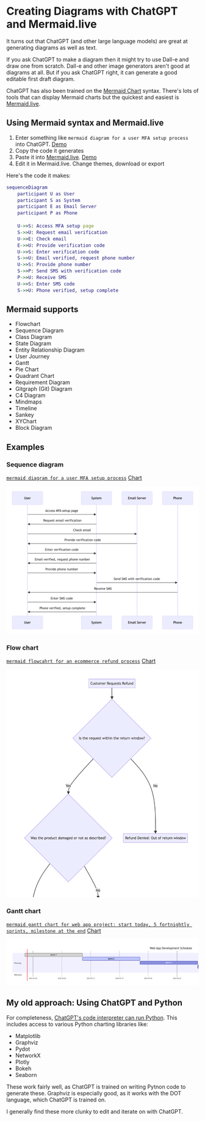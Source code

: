 # Creating Diagrams with ChatGPT and Mermaid.live

It turns out that ChatGPT (and other large language models) are great at generating diagrams as well as text.

If you ask ChatGPT to make a diagram then it might try to use Dall-e and draw one from scratch. Dall-e and other image generators aren't good at diagrams at all.
But if you ask ChatGPT right, it can generate a good editable first draft diagram.

ChatGPT has also been trained on the [Mermaid Chart](https://mermaid.js.org/) syntax. There's lots of tools that can display Mermaid charts but the quickest and easiest is [Mermaid.live](https://mermaid.live/).

## Using Mermaid syntax and Mermaid.live

1. Enter something like `mermaid diagram for a user MFA setup process` into ChatGPT. [Demo](https://chat.openai.com/share/06a0d00a-56a0-4c52-abe4-d8ba89504282)
2. Copy the code it generates
3. Paste it into [Mermaid.live](https://mermaid.live/). [Demo](https://mermaid.live/edit#pako:eNp1UkFuwjAQ_Iq15xRB0sTgQyXUpjekqBGXKhfXWcAqsVPboaWIv9dOQAJBc7J2Z2ZnJ3sAoWsEBha_OlQCXyRfG95Uiviv5cZJIVuuHFkSbsnSorltlaFV7q3DO7w8NPOGyy0p0ezu8YsAKTZaYaWG7vLh6alkZC4EWksWr3Ni0XWtZ61xQJQesWTkLdi2jmA_wKvLlRTcSX0hlDPyvEHxOYCGej7QC6N3ssYrIgmJXNnIlUPzH-ZkJL8wgHVEzMlYG9Yiqms-zpufRM-jbwFBsWA-LVWTclGSb-k2_00vzjEIlDsM8DvOg8iN4T7vC8NDwEI37Radh0IEDRq_Ve2v4xCoFbgNNlgB888aV7zbugoqdfRQ3jld7pUA5kyHEXRtzd35mICt-Nb6qv_bwA7wAyymyYgm8WxKx5N4msaPaQT7UJ6NkllMU5plGaWT6TGCX629wniU0emMjh_TbBInSRpHgLV02iyG--3PuJ_w3uODjeMfY0Tp7A)
4. Edit it in Mermaid.live. Change themes, download or export

Here's the code it makes:

```dot
sequenceDiagram
    participant U as User
    participant S as System
    participant E as Email Server
    participant P as Phone

    U->>S: Access MFA setup page
    S->>U: Request email verification
    U->>E: Check email
    E->>U: Provide verification code
    U->>S: Enter verification code
    S->>U: Email verified, request phone number
    U->>S: Provide phone number
    S->>P: Send SMS with verification code
    P->>U: Receive SMS
    U->>S: Enter SMS code
    S->>U: Phone verified, setup complete
```

## Mermaid supports

- Flowchart
- Sequence Diagram
- Class Diagram
- State Diagram
- Entity Relationship Diagram
- User Journey
- Gantt
- Pie Chart
- Quadrant Chart
- Requirement Diagram
- Gitgraph (Git) Diagram
- C4 Diagram
- Mindmaps
- Timeline
- Sankey
- XYChart
- Block Diagram


## Examples

### Sequence diagram

[`mermaid diagram for a user MFA setup process`](https://chat.openai.com/share/06a0d00a-56a0-4c52-abe4-d8ba89504282) [Chart](https://mermaid.live/edit#pako:eNp1UkFuwjAQ_Iq15xQREwj1AQm16Q0pasSlysV1FrBK7NR2aCni77UTkEBATtbuzOzsZA8gdIXAwOJ3i0rgq-Rrw-tSEf813DgpZMOVI0vCLVlaNLetIrSKvXV4h5eFZlZzuSUFmt09fh4g-UYrLFXfXT7NZgUjcyHQWrJ4mxOLrm08a409ovCIJSPvwbZ1BLsBXl2upOBO6guhjJGXDYqvHtTXs56eG72TFV4RSUjkykamHJpHmJOR7MIAVhExJ2NNWIuotv48b34SPY--BQTFnPm0VEWKRUF-pNs8mp6fYxAodxjgd5wHkRvDXd4XhvuAha6bLToPhQhqNH6ryl_HIVBLcBussQTmnxWueLt1JZTq6KG8dbrYKwHMmRYjaJuKu_MxAVvxrfVV_7eBHeAXWDIaTNLhZEJpOo6n8XAUwR5YPB0P6HBKn9N44us0To4R_GntFeLBeEqTZ5qkwzSJaUojwEo6bRb9_XZn3E346PDBxvEfV9rpxA)

![sequence](sequence.png)


### Flow chart

[`mermaid flowcahrt for an ecommerce refund process`](https://chat.openai.com/share/50ea95ff-9d38-47cb-8bd5-64fbd5877a89) [Chart](https://mermaid.live/edit#pako:eNp1U91v0zAQ_1csP2dVk6Zploch1myjIMY0JiFo9mDiS2vR2MEfdCXq_84lTqYWhJ9O5_t93J3d0lJxoBmtdmpfbpm25CkvJMHzdr10xqoaNHmEnw6MNRhUTvJncnFxRa7blSF2C0T7W7IXdivkkLJOS8xIrvZvjp7wGmHkK5gevWy_MA9vtOKutISzmm2AE6WJVJbgLQdTavEd-BnDveoJVmtvhuQgBfCMfHKWqOpc-tnjlqfK-XolhRXMwtAOedCqBGNOiweRm39cOukMmmQIw16VFhsh2Y40rPzBMNyMVm_OJE9yA_P7v-0_jALGz0CD5wQ--Mp73G27VLISun51pKEE0dhB97bTeOxSv5CnQ9yth_7G7Z0U3uOgz4rf_c9WtxI_2ldDdz3iw4hYGeM6BHKK6kDGx4PFNKAY1ExwfGhtBy4ozrSGgmYYcqiY29mCFvKIpcxZ9fkgS5pZ7SCgruG4q1ywjWY1zSq2M5htmKRZS19oFs8myWKaJFG0mIdpOJ0F9ECzMJ1PomkaXS7CBPNRGB8D-lspZAgn8zSKL6M4TWdpPE-SMKDAhVX6o_8L_ZfoJb71gM7H8Q8c_gBz)

![flow](/diagrams/flow.png)


### Gantt chart

[`mermaid gantt chart for web app project: start today, 5 fortnightly sprints, milestone at the end`](https://chat.openai.com/share/6c95d0ec-a104-4655-a2da-0034221f41b2) [Chart](https://mermaid.live/edit#pako:eNp1ksFugzAMhl8l8jlUJIQWuE1CvSFN62HaxCVr3DYSJAhCt67quy9At7FV9cly_u93ZPsMW6sQMthL41xpiA8lHa5tW0tHyIuPoCiCPJ_enHYVkime8Y08NA3J8YiVbWo0jmy2B1R9haWZ9B1unbaGPFbSGG32U3XTtNqLGfmNTFmDdGyPHaOEh1wEoQj4khIm1B-OzznpGxwH0nOcErlz2F49_nPRnPvJvDaacfyWE_c4MeOiWy6-x8UzTly5v_MqdIWd8yOZymttZEWe8Kjx_duw9pKZj_dk3gYo1Oh3p5Vf6nmgS3AHrLGEzKcKd7KvXAmluXip7J3dnMwWMtf2SKFvhuXnWu5bWUO2k1Xnq400kJ3hA7I0XKSJYDEXIoyTJYUTZJyli5ClUSSWcbJKeXqh8Gmtx9lCpKngbNhlkrBVvKKASjvbFtPRjbc3-r-OwPCJyxc6ELiW)

![gantt](/diagrams/gantt.png)


## My old approach: Using ChatGPT and Python

For completeness, [ChatGPT's code interpreter can run Python](https://medium.com/@dave1010/exploring-chatgpt-code-interpreter-5d0872d67058).
This includes access to various Python charting libraries like:

- Matplotlib
- Graphviz
- Pydot
- NetworkX
- Plotly
- Bokeh
- Seaborn

These work fairly well, as ChatGPT is trained on writing Pytnon code to generate these. Graphviz is especially good, as it works with the DOT language, which ChatGPT is trained on.

I generally find these more clunky to edit and iterate on with ChatGPT.


